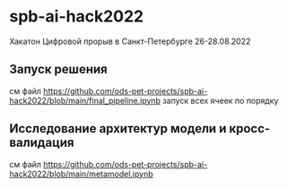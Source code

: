 # spb-ai-hack2022
Хакатон Цифровой прорыв в Санкт-Петербурге 26-28.08.2022

## Запуск решения

 см файл https://github.com/ods-pet-projects/spb-ai-hack2022/blob/main/final_pipeline.ipynb запуск всех ячеек по порядку


## Исследование архитектур модели и кросс-валидация

см файл https://github.com/ods-pet-projects/spb-ai-hack2022/blob/main/metamodel.ipynb


